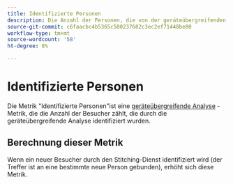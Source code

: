 ```yaml
---
title: Identifizierte Personen
description: Die Anzahl der Personen, die von der geräteübergreifenden Analyse identifiziert werden.
source-git-commit: c6faacbc4b5365c500237682c3ec2ef71448be80
workflow-type: tm+mt
source-wordcount: '58'
ht-degree: 8%

---
```


# Identifizierte Personen

Die Metrik &quot;Identifizierte Personen&quot;ist eine [geräteübergreifende Analyse](../cda/overview.md) -Metrik, die die Anzahl der Besucher zählt, die durch die geräteübergreifende Analyse identifiziert wurden.

## Berechnung dieser Metrik

Wenn ein neuer Besucher durch den Stitching-Dienst identifiziert wird (der Treffer ist an eine bestimmte neue Person gebunden), erhöht sich diese Metrik.
